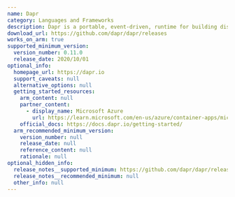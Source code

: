 ```yaml
---
name: Dapr
category: Languages and Frameworks
description: Dapr is a portable, event-driven, runtime for building distributed applications across cloud and edge.
download_url: https://github.com/dapr/dapr/releases
works_on_arm: true
supported_minimum_version:
  version_number: 0.11.0
  release_date: 2020/10/01
optional_info:
  homepage_url: https://dapr.io
  support_caveats: null
  alternative_options: null
  getting_started_resources:
    arm_content: null
    partner_content:
      - display_name: Microsoft Azure
        url: https://learn.microsoft.com/en-us/azure/container-apps/microservices-dapr-azure-resource-manager?tabs=bash&pivots=container-apps-arm
    official_docs: https://docs.dapr.io/getting-started/
  arm_recommended_minimum_version:
    version_number: null
    release_date: null
    reference_content: null
    rationale: null
optional_hidden_info:
  release_notes__supported_minimum: https://github.com/dapr/dapr/releases/tag/v0.11.0
  release_notes__recommended_minimum: null
  other_info: null
---
```

